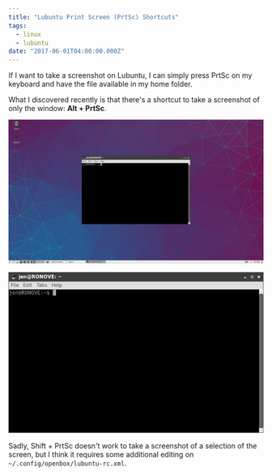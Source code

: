 ```yaml
---
title: "Lubuntu Print Screen (PrtSc) Shortcuts"
tags:
  - linux
  - lubuntu
date: "2017-06-01T04:00:00.000Z"
---
```


If I want to take a screenshot on Lubuntu, I can simply press PrtSc on my keyboard and have the file available in my home folder.

What I discovered recently is that there's a shortcut to take a screenshot of only the window: **Alt + PrtSc**.

![Prtsc](prtsc.png "PrtSc takes a picture of the entire screen")

![Alt + PrtSc](altprtsc.png "Alt + PrtSc takes a picture of the selected window")

Sadly, Shift + PrtSc doesn't work to take a screenshot of a selection of the screen, but I think it requires some additional editing on `~/.config/openbox/lubuntu-rc.xml`.